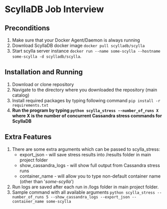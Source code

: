 ScyllaDB Job Interview
======================

Preconditions
------------
1. Make sure that your Docker Agent/Daemon is always running
2. Download ScyllaDB docker image `docker pull scylladb/scylla`
3. Start scylla server instance `docker run --name some-scylla --hostname some-scylla -d scylladb/scylla`.

Installation and Running
------------
1. Download or clone repository
2. Navigate to the directory where you downloaded the repository (main catalog)
3. Install required packages by typing following command `pip install -r requirements.txt`
4. **Run the program by typing `python scylla_stress --number_of_runs X` where X is the number of concurrent Cassandra 
stress commands for ScyllaDB**

Extra Features
--------------
1. There are some extra arguments which can be passed to scylla_stress:
   - export_json - will save stress results into /results folder in main project folder
   - show_cassandra_logs - will show full output from Cassandra stress runs
   - container_name - will allow you to type non-default container name (other than '*some-scylla*')
2. Run logs are saved after each run in  /logs folder in main project folder.
3. Sample command with all available arguments `python scylla_stress --number_of_runs 5 --show_cassandra_logs --export_json --container_name some-scylla`
